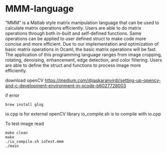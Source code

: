 # MMM-language

“MMM” is a Matlab style matrix manipulation language that can be used to calculate matrix operations efficiently. Users are able to do matrix operations through both in-built and self-defined functions. Same operations can be applied to user defined struct to make code more concise and more efficient. Due to our implementation and optimization of basic matrix operations in Ocaml, the basic matrix operations will be fast. The application of this programming language ranges from image cropping, rotating, denoising, enhancement, edge detection, and color filtering. Users are able to define the struct and functions to process image more efficiently. 

download openCV
https://medium.com/@jaskaranvirdi/setting-up-opencv-and-c-development-environment-in-xcode-b6027728003

if error
```
brew install glog
```


io.cpp is for external openCV library
io_compile.sh is to compile with io.cpp


To test image read
```
make clean
make
./io_compile.sh ioTest.mmm
./main
```

